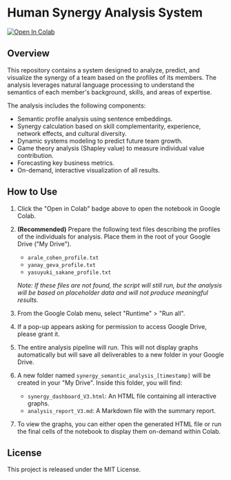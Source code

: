 # Human Synergy Analysis System

[![Open In Colab](https://colab.research.google.com/assets/colab-badge.svg)](https://colab.research.google.com/github/cyberust/HumanSynergyAnalysis_EN/blob/main/HumanSynergyAnalysis_en.ipynb)

## Overview

This repository contains a system designed to analyze, predict, and visualize the synergy of a team based on the profiles of its members. The analysis leverages natural language processing to understand the semantics of each member's background, skills, and areas of expertise.

The analysis includes the following components:
- Semantic profile analysis using sentence embeddings.
- Synergy calculation based on skill complementarity, experience, network effects, and cultural diversity.
- Dynamic systems modeling to predict future team growth.
- Game theory analysis (Shapley value) to measure individual value contribution.
- Forecasting key business metrics.
- On-demand, interactive visualization of all results.

## How to Use

1.  Click the "Open in Colab" badge above to open the notebook in Google Colab.

2.  **(Recommended)** Prepare the following text files describing the profiles of the individuals for analysis. Place them in the root of your Google Drive ("My Drive").
    - `arale_cohen_profile.txt`
    - `yanay_geva_profile.txt`
    - `yasuyuki_sakane_profile.txt`
    
    *Note: If these files are not found, the script will still run, but the analysis will be based on placeholder data and will not produce meaningful results.*

3.  From the Google Colab menu, select "Runtime" > "Run all".

4.  If a pop-up appears asking for permission to access Google Drive, please grant it.

5.  The entire analysis pipeline will run. This will not display graphs automatically but will save all deliverables to a new folder in your Google Drive.

6.  A new folder named `synergy_semantic_analysis_[timestamp]` will be created in your "My Drive". Inside this folder, you will find:
    - `synergy_dashboard_V3.html`: An HTML file containing all interactive graphs.
    - `analysis_report_V3.md`: A Markdown file with the summary report.

7.  To view the graphs, you can either open the generated HTML file or run the final cells of the notebook to display them on-demand within Colab.

## License

This project is released under the MIT License.

